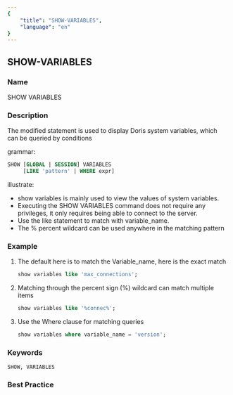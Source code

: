 ```yaml
---
{
    "title": "SHOW-VARIABLES",
    "language": "en"
}
---
```


<!--
Licensed to the Apache Software Foundation (ASF) under one
or more contributor license agreements.  See the NOTICE file
distributed with this work for additional information
regarding copyright ownership.  The ASF licenses this file
to you under the Apache License, Version 2.0 (the
"License"); you may not use this file except in compliance
with the License.  You may obtain a copy of the License at

  http://www.apache.org/licenses/LICENSE-2.0

Unless required by applicable law or agreed to in writing,
software distributed under the License is distributed on an
"AS IS" BASIS, WITHOUT WARRANTIES OR CONDITIONS OF ANY
KIND, either express or implied.  See the License for the
specific language governing permissions and limitations
under the License.
-->

## SHOW-VARIABLES

### Name

SHOW VARIABLES

### Description

The modified statement is used to display Doris system variables, which can be queried by conditions

grammar:

````sql
SHOW [GLOBAL | SESSION] VARIABLES
     [LIKE 'pattern' | WHERE expr]
````

illustrate:

- show variables is mainly used to view the values of system variables.
- Executing the SHOW VARIABLES command does not require any privileges, it only requires being able to connect to the server.
- Use the like statement to match with variable_name.
- The % percent wildcard can be used anywhere in the matching pattern

### Example

1. The default here is to match the Variable_name, here is the exact match

    ```sql
    show variables like 'max_connections';
    ````

2. Matching through the percent sign (%) wildcard can match multiple items

    ```sql
    show variables like '%connec%';
    ````

3. Use the Where clause for matching queries

    ```sql
    show variables where variable_name = 'version';
    ````

### Keywords

    SHOW, VARIABLES

### Best Practice

